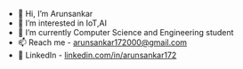 - 👋 Hi, I’m Arunsankar
- 👀 I’m interested in IoT,AI
- 🌱 I’m currently Computer Science and Engineering student
- 📫 Reach me - arunsankar172000@gmail.com
- 🔗 LinkedIn - [linkedin.com/in/arunsankar172](https://www.linkedin.com/in/arunsankar172 "Arunsankar's LinkedIn Profile")

<!---
arunsankar172/arunsankar172 is a ✨ special ✨ repository because its `README.md` (this file) appears on your GitHub profile.
You can click the Preview link to take a look at your changes.
--->
